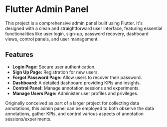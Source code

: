 # Flutter Admin Panel

This project is a comprehensive admin panel built using Flutter. It's designed with a clean and straightforward user interface, featuring essential functionalities like user login, sign-up, password recovery, dashboard views, control panels, and user management.

## Features

- **Login Page:** Secure user authentication.
- **Sign Up Page:** Registration for new users.
- **Forgot Password Page:** Allow users to recover their password.
- **Dashboard:** A detailed dashboard providing KPIs and insights.
- **Control Panel:** Manage annotation sessions and experiments.
- **Manage Users Page:** Administer user profiles and privileges.

Originally conceived as part of a larger project for collecting data annotations, this admin panel can be employed to both observe the data annotations, gather KPIs, and control various aspects of annotation sessions/experiments.
